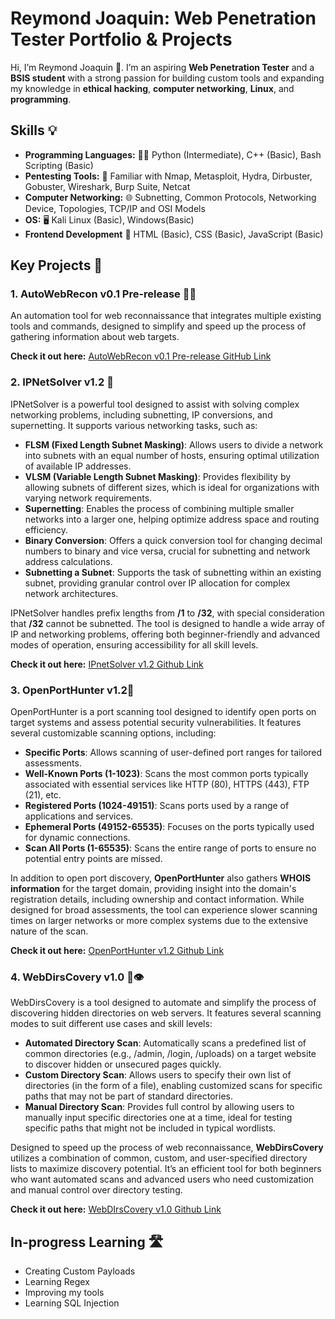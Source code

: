 # Reymond Joaquin: Web Penetration Tester Portfolio & Projects
Hi, I’m Reymond Joaquin 👋. I’m an aspiring **Web Penetration Tester** and a **BSIS student** with a strong passion for building custom tools and expanding my knowledge in **ethical hacking**, **computer networking**, **Linux**, and **programming**.

## Skills 💡
- **Programming Languages:** 🧑‍💻  Python (Intermediate), C++ (Basic), Bash Scripting (Basic)
- **Pentesting Tools:** 🔧 Familiar with Nmap, Metasploit, Hydra, Dirbuster, Gobuster, Wireshark, Burp Suite, Netcat
- **Computer Networking:** 🌐 Subnetting, Common Protocols, Networking Device, Topologies, TCP/IP and OSI Models
- **OS:** 🖥️ Kali Linux (Basic), Windows(Basic)
- **Frontend Development** 🎨  HTML (Basic), CSS (Basic), JavaScript (Basic)

## Key Projects 🔑
### 1. AutoWebRecon v0.1 Pre-release 🕵️‍♂️
An automation tool for web reconnaissance that integrates multiple existing tools and commands, designed to simplify and speed up the process of gathering information about web targets.

**Check it out here:**
[AutoWebRecon v0.1 Pre-release GitHub Link](https://github.com/R3ym0nd0/Bash-Resources/tree/main/AutoWebRecon/AutoWebRecon%20(pre-release))

### 2. IPNetSolver v1.2 🔢 
IPNetSolver is a powerful tool designed to assist with solving complex networking problems, including subnetting, IP conversions, and supernetting. It supports various networking tasks, such as:

- **FLSM (Fixed Length Subnet Masking)**: Allows users to divide a network into subnets with an equal number of hosts, ensuring optimal utilization of available IP addresses.
- **VLSM (Variable Length Subnet Masking)**: Provides flexibility by allowing subnets of different sizes, which is ideal for organizations with varying network requirements.
- **Supernetting**: Enables the process of combining multiple smaller networks into a larger one, helping optimize address space and routing efficiency.
- **Binary Conversion**: Offers a quick conversion tool for changing decimal numbers to binary and vice versa, crucial for subnetting and network address calculations.
- **Subnetting a Subnet**: Supports the task of subnetting within an existing subnet, providing granular control over IP allocation for complex network architectures.

IPNetSolver handles prefix lengths from **/1** to **/32**, with special consideration that **/32** cannot be subnetted. The tool is designed to handle a wide array of IP and networking problems, offering both beginner-friendly and advanced modes of operation, ensuring accessibility for all skill levels.

**Check it out here:**
[IPnetSolver v1.2 Github Link](https://github.com/R3ym0nd0/Python-Resources/tree/main/MyToolBox/IPnetSolver/IPnetSolver%20(1.2))
### 3. OpenPortHunter v1.2👀
OpenPortHunter is a port scanning tool designed to identify open ports on target systems and assess potential security vulnerabilities. It features several customizable scanning options, including:

- **Specific Ports**: Allows scanning of user-defined port ranges for tailored assessments.
- **Well-Known Ports (1-1023)**: Scans the most common ports typically associated with essential services like HTTP (80), HTTPS (443), FTP (21), etc.
- **Registered Ports (1024-49151)**: Scans ports used by a range of applications and services.
- **Ephemeral Ports (49152-65535)**: Focuses on the ports typically used for dynamic connections.
- **Scan All Ports (1-65535)**: Scans the entire range of ports to ensure no potential entry points are missed.

In addition to open port discovery, **OpenPortHunter** also gathers **WHOIS information** for the target domain, providing insight into the domain's registration details, including ownership and contact information. While designed for broad assessments, the tool can experience slower scanning times on larger networks or more complex systems due to the extensive nature of the scan.

**Check it out here:**
[OpenPortHunter v1.2 Github Link](https://github.com/R3ym0nd0/Python-Resources/tree/main/MyToolBox/OpenPortHunter/OpenPortHunter%20(1.2))

### 4. WebDirsCovery v1.0 📂👁️
WebDirsCovery is a tool designed to automate and simplify the process of discovering hidden directories on web servers. It features several scanning modes to suit different use cases and skill levels:

- **Automated Directory Scan**: Automatically scans a predefined list of common directories (e.g., /admin, /login, /uploads) on a target website to discover hidden or unsecured pages quickly.
- **Custom Directory Scan**: Allows users to specify their own list of directories (in the form of a file), enabling customized scans for specific paths that may not be part of standard directories.
- **Manual Directory Scan**: Provides full control by allowing users to manually input specific directories one at a time, ideal for testing specific paths that might not be included in typical wordlists.

Designed to speed up the process of web reconnaissance, **WebDirsCovery** utilizes a combination of common, custom, and user-specified directory lists to maximize discovery potential. It’s an efficient tool for both beginners who want automated scans and advanced users who need customization and manual control over directory testing.

**Check it out here:**
[WebDIrsCovery v1.0 Github Link](https://github.com/R3ym0nd0/Python-Resources/tree/main/MyToolBox/WebDirsCovery/WebDirsCovery%20(1.0))

## In-progress Learning 🛣️
- Creating Custom Payloads
- Learning Regex
- Improving my tools
- Learning SQL Injection

<!---
R3ym0nd0/R3ym0nd0 is a ✨ special ✨ repository because its `README.md` (this file) appears on your GitHub profile.
You can click the Preview link to take a look at your changes.
--->
